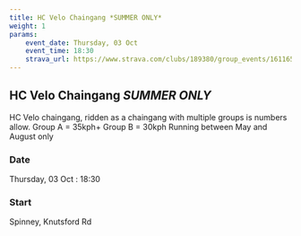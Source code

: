 ```yaml
---
title: HC Velo Chaingang *SUMMER ONLY*
weight: 1
params:
    event_date: Thursday, 03 Oct
    event_time: 18:30
    strava_url: https://www.strava.com/clubs/189380/group_events/1611651
---
```


## HC Velo Chaingang *SUMMER ONLY* 

HC Velo chaingang, ridden as a chaingang with multiple groups is numbers allow.
Group A = 35kph&#43;
Group B = 30kph
Running between May and August only

### Date

Thursday, 03 Oct : 18:30

### Start

Spinney, Knutsford Rd



